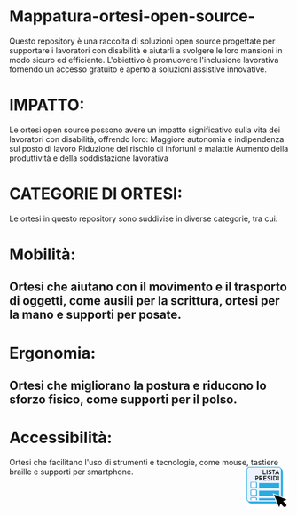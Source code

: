 # Mappatura-ortesi-open-source-
Questo repository è una raccolta di soluzioni open source progettate per supportare i lavoratori con disabilità e aiutarli a svolgere le loro mansioni in modo sicuro ed efficiente. L'obiettivo è promuovere l'inclusione lavorativa fornendo un accesso gratuito e aperto a soluzioni assistive innovative. 

# IMPATTO:
Le ortesi open source possono avere un impatto significativo sulla vita dei lavoratori con disabilità, offrendo loro:
    Maggiore autonomia e indipendenza sul posto di lavoro
    Riduzione del rischio di infortuni e malattie
    Aumento della produttività e della soddisfazione lavorativa

# CATEGORIE DI ORTESI:

Le ortesi in questo repository sono suddivise in diverse categorie, tra cui:

  # Mobilità: 
  Ortesi che aiutano con il movimento e il trasporto di oggetti, come ausili per la scrittura, ortesi per la mano e supporti per posate.
  ---
  # Ergonomia: 
  Ortesi che migliorano la postura e riducono lo sforzo fisico, come supporti per il polso.
  ---
  # Accessibilità: 
  Ortesi che facilitano l'uso di strumenti e tecnologie, come mouse, tastiere braille e supporti per smartphone.
  [<img align="right" src="png/list_new.png" width="15%">](Accessibilità)
